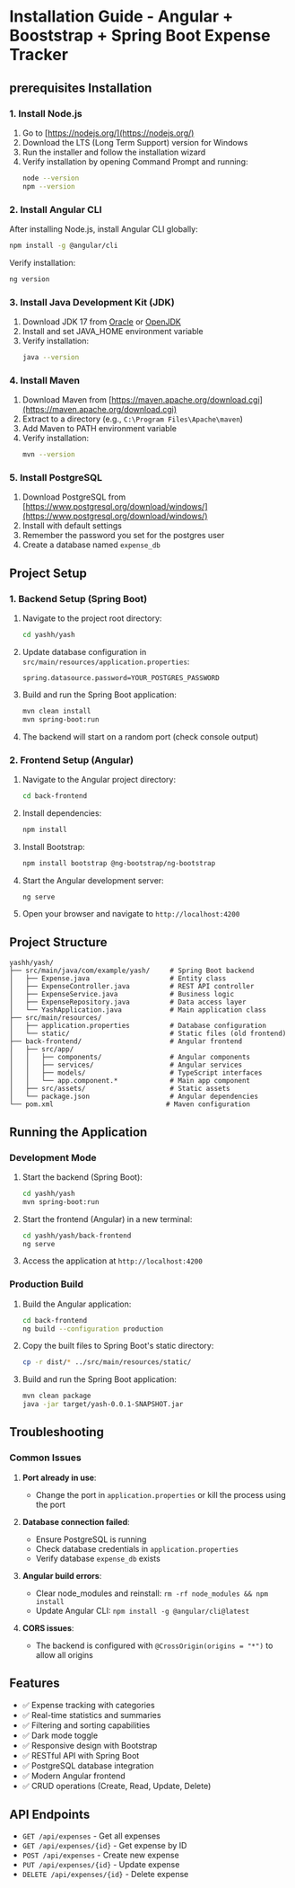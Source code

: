 # Installation Guide - Angular + Booststrap + Spring Boot Expense Tracker

## prerequisites Installation

### 1. Install Node.js
1. Go to [https://nodejs.org/](https://nodejs.org/)
2. Download the LTS (Long Term Support) version for Windows
3. Run the installer and follow the installation wizard
4. Verify installation by opening Command Prompt and running:
   ```bash
   node --version
   npm --version
   ```

### 2. Install Angular CLI
After installing Node.js, install Angular CLI globally:
```bash
npm install -g @angular/cli
```
Verify installation:
```bash
ng version
```

### 3. Install Java Development Kit (JDK)
1. Download JDK 17 from [Oracle](https://www.oracle.com/java/technologies/downloads/) or [OpenJDK](https://adoptium.net/)
2. Install and set JAVA_HOME environment variable
3. Verify installation:
   ```bash
   java --version
   ```

### 4. Install Maven
1. Download Maven from [https://maven.apache.org/download.cgi](https://maven.apache.org/download.cgi)
2. Extract to a directory (e.g., `C:\Program Files\Apache\maven`)
3. Add Maven to PATH environment variable
4. Verify installation:
   ```bash
   mvn --version
   ```

### 5. Install PostgreSQL
1. Download PostgreSQL from [https://www.postgresql.org/download/windows/](https://www.postgresql.org/download/windows/)
2. Install with default settings
3. Remember the password you set for the postgres user
4. Create a database named `expense_db`

## Project Setup

### 1. Backend Setup (Spring Boot)
1. Navigate to the project root directory:
   ```bash
   cd yashh/yash
   ```

2. Update database configuration in `src/main/resources/application.properties`:
   ```properties
   spring.datasource.password=YOUR_POSTGRES_PASSWORD
   ```

3. Build and run the Spring Boot application:
   ```bash
   mvn clean install
   mvn spring-boot:run
   ```

4. The backend will start on a random port (check console output)

### 2. Frontend Setup (Angular)
1. Navigate to the Angular project directory:
   ```bash
   cd back-frontend
   ```

2. Install dependencies:
   ```bash
   npm install
   ```

3. Install Bootstrap:
   ```bash
   npm install bootstrap @ng-bootstrap/ng-bootstrap
   ```

4. Start the Angular development server:
   ```bash
   ng serve
   ```

5. Open your browser and navigate to `http://localhost:4200`

## Project Structure

```
yashh/yash/
├── src/main/java/com/example/yash/     # Spring Boot backend
│   ├── Expense.java                    # Entity class
│   ├── ExpenseController.java          # REST API controller
│   ├── ExpenseService.java             # Business logic
│   ├── ExpenseRepository.java          # Data access layer
│   └── YashApplication.java            # Main application class
├── src/main/resources/
│   ├── application.properties          # Database configuration
│   └── static/                         # Static files (old frontend)
├── back-frontend/                      # Angular frontend
│   ├── src/app/
│   │   ├── components/                 # Angular components
│   │   ├── services/                   # Angular services
│   │   ├── models/                     # TypeScript interfaces
│   │   └── app.component.*             # Main app component
│   ├── src/assets/                     # Static assets
│   └── package.json                    # Angular dependencies
└── pom.xml                            # Maven configuration
```

## Running the Application

### Development Mode
1. Start the backend (Spring Boot):
   ```bash
   cd yashh/yash
   mvn spring-boot:run
   ```

2. Start the frontend (Angular) in a new terminal:
   ```bash
   cd yashh/yash/back-frontend
   ng serve
   ```

3. Access the application at `http://localhost:4200`

### Production Build
1. Build the Angular application:
   ```bash
   cd back-frontend
   ng build --configuration production
   ```

2. Copy the built files to Spring Boot's static directory:
   ```bash
   cp -r dist/* ../src/main/resources/static/
   ```

3. Build and run the Spring Boot application:
   ```bash
   mvn clean package
   java -jar target/yash-0.0.1-SNAPSHOT.jar
   ```

## Troubleshooting

### Common Issues

1. **Port already in use**: 
   - Change the port in `application.properties` or kill the process using the port

2. **Database connection failed**:
   - Ensure PostgreSQL is running
   - Check database credentials in `application.properties`
   - Verify database `expense_db` exists

3. **Angular build errors**:
   - Clear node_modules and reinstall: `rm -rf node_modules && npm install`
   - Update Angular CLI: `npm install -g @angular/cli@latest`

4. **CORS issues**:
   - The backend is configured with `@CrossOrigin(origins = "*")` to allow all origins

## Features

- ✅ Expense tracking with categories
- ✅ Real-time statistics and summaries
- ✅ Filtering and sorting capabilities
- ✅ Dark mode toggle
- ✅ Responsive design with Bootstrap
- ✅ RESTful API with Spring Boot
- ✅ PostgreSQL database integration
- ✅ Modern Angular frontend
- ✅ CRUD operations (Create, Read, Update, Delete)

## API Endpoints

- `GET /api/expenses` - Get all expenses
- `GET /api/expenses/{id}` - Get expense by ID
- `POST /api/expenses` - Create new expense
- `PUT /api/expenses/{id}` - Update expense
- `DELETE /api/expenses/{id}` - Delete expense
